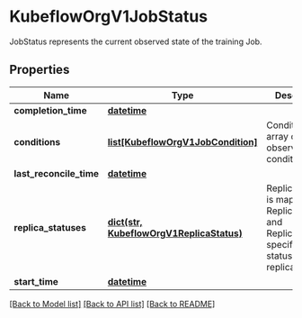 # KubeflowOrgV1JobStatus

JobStatus represents the current observed state of the training Job.
## Properties
Name | Type | Description | Notes
------------ | ------------- | ------------- | -------------
**completion_time** | [**datetime**](V1Time.md) |  | [optional] 
**conditions** | [**list[KubeflowOrgV1JobCondition]**](KubeflowOrgV1JobCondition.md) | Conditions is an array of current observed job conditions. | [optional] 
**last_reconcile_time** | [**datetime**](V1Time.md) |  | [optional] 
**replica_statuses** | [**dict(str, KubeflowOrgV1ReplicaStatus)**](KubeflowOrgV1ReplicaStatus.md) | ReplicaStatuses is map of ReplicaType and ReplicaStatus, specifies the status of each replica. | [optional] 
**start_time** | [**datetime**](V1Time.md) |  | [optional] 

[[Back to Model list]](../README.md#documentation-for-models) [[Back to API list]](../README.md#documentation-for-api-endpoints) [[Back to README]](../README.md)


